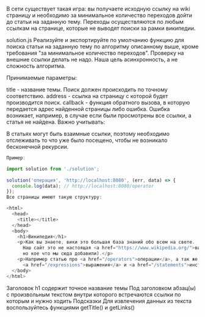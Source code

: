 В сети существует такая игра: вы получаете исходную ссылку на wiki страницу и необходимо за минимальное количество переходов дойти до статьи на заданную тему. Переходы осуществляются по любым ссылкам на странице, которые не выводят поиски за рамки википедии.

solution.js
Реализуйте и экспортируйте по умолчанию функцию для поиска статьи на заданную тему по алгоритму описанному выше, кроме требования "за минимальное количество переходов". Проверку на внешние ссылки делать не надо. Наша цель асинхронность, а не сложность алгоритма.

Принимаемые параметры:

title - название темы. Поиск должен происходить по точному соответствию.
address - ссылка на страницу с которой будет производится поиск.
callback - функция обратного вызова, в которую передается адрес найденной страницы либо ошибка. Ошибка возникает, например, в случае если были просмотрены все ссылки, а статья не найдена.
Важно учитывать:

В статьях могут быть взаимные ссылки, поэтому необходимо отслеживать то что уже было посещено, чтобы не возникало бесконечной рекурсии.
```js
Пример:

import solution from './solution';
 
solution('операция', 'http://localhost:8080', (err, data) => {
  console.log(data); // http://localhost:8080/operator
});
Все страницы имеют такую структуру:

<html>
  <head>
    <title></title>
  </head>
  <body>
    <h1>Википедия</h1>
    <p>Как вы знаете, вики это большая база знаний обо всем на свете.
      Наш сайт это не настоящая <a href="https://www.wikipedia.org/">википедия</a>,
      но кое что мы сюда добавили).</p>
    <p>Например статью про <a href="/operators">операции</a>, а так же статьи про
      <a href="/expressions">выражения</a> и <a href="/statements">инструкции</a></p>
  </body>
</html>
```
Заголовок h1 содержит точное название темы
Под заголовком абзац(ы) с произвольным текстом внутри которого встречаются ссылки по которым и нужно ходить
Подсказки
Для извлечения данных из текста воспользуйтесь функциями getTitle() и getLinks()
